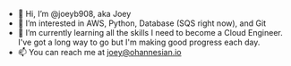 - 👋 Hi, I’m @joeyb908, aka Joey
- 👀 I’m interested in AWS, Python, Database (SQS right now), and Git
- 🌱 I’m currently learning all the skills I need to become a Cloud Engineer. I've got a long way to go but I'm making good progress each day.
- 📫 You can reach me at joey@ohannesian.io

<!---
joeyb908/joeyb908 is a ✨ special ✨ repository because its `README.md` (this file) appears on your GitHub profile.
You can click the Preview link to take a look at your changes.
--->
